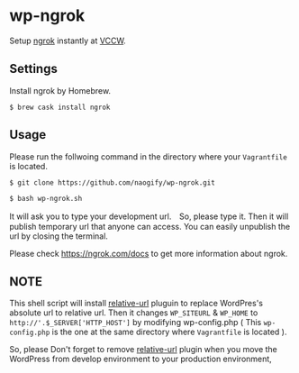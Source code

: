 # wp-ngrok
Setup [ngrok](https://ngrok.com/) instantly at [VCCW](http://vccw.cc/).

## Settings

Install ngrok by Homebrew.

```
$ brew cask install ngrok
```

## Usage
Please run the follwoing command in the directory where your ```Vagrantfile``` is located.

```
$ git clone https://github.com/naogify/wp-ngrok.git
```

```
$ bash wp-ngrok.sh
```

It will ask you to type your development url.　So, please type it.
Then it will publish temporary url that anyone can access. You can easily unpublish the url by closing the terminal.

Please check https://ngrok.com/docs to get more information about ngrok.


## NOTE
This shell script will install [relative-url](https://wordpress.org/plugins/relative-url/) pluguin to replace WordPres's absolute url to relative url.
Then it changes ```WP_SITEURL``` & ```WP_HOME``` to ```http://'.$_SERVER['HTTP_HOST']``` by modifying wp-config.php ( This ```wp-config.php``` is the one at the same directory where ```Vagrantfile``` is located ).

So, please Don't forget to remove [relative-url](https://wordpress.org/plugins/relative-url/) plugin when you move the WordPress from develop environment to your production environment, 
